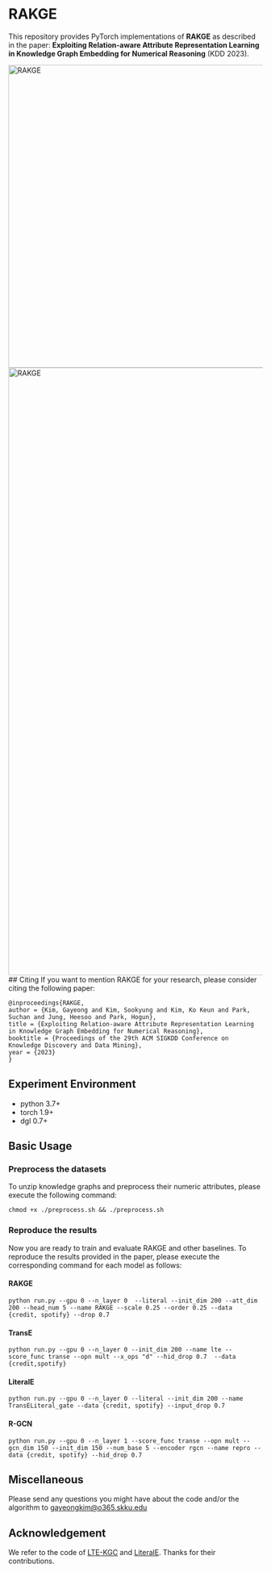 # RAKGE
This repository provides PyTorch implementations of **RAKGE** as described in the paper: **Exploiting Relation-aware Attribute Representation Learning in Knowledge Graph Embedding for Numerical Reasoning** (KDD 2023).


<img width="600" alt="RAKGE" src="https://github.com/learndatalab/RAKGE/assets/116534675/2330257f-ea83-4a99-bd0d-cc754dcddb27">
<img width="1204" alt="RAKGE" src="https://github.com/learndatalab/RAKGE/assets/116534675/a94d2b69-4c32-48be-aff9-d75c25f5073e">
## Citing
If you want to mention RAKGE for your research, please consider citing the following paper:

    @inproceedings{RAKGE,
    author = {Kim, Gayeong and Kim, Sookyung and Kim, Ko Keun and Park, Suchan and Jung, Heesoo and Park, Hogun},
    title = {Exploiting Relation-aware Attribute Representation Learning in Knowledge Graph Embedding for Numerical Reasoning},
    booktitle = {Proceedings of the 29th ACM SIGKDD Conference on Knowledge Discovery and Data Mining},
    year = {2023}
    }



## Experiment Environment
- python 3.7+
- torch 1.9+
- dgl 0.7+ 


## Basic Usage

### Preprocess the datasets
To unzip knowledge graphs and preprocess their numeric attributes, please execute the following command:

    chmod +x ./preprocess.sh && ./preprocess.sh

### Reproduce the results
Now you are ready to train and evaluate RAKGE and other baselines. To reproduce the results provided in the paper, please execute the corresponding command for each model as follows:

#### RAKGE
    python run.py --gpu 0 --n_layer 0  --literal --init_dim 200 --att_dim 200 --head_num 5 --name RAKGE --scale 0.25 --order 0.25 --data {credit, spotify} --drop 0.7 

#### TransE
    python run.py --gpu 0 --n_layer 0 --init_dim 200 --name lte --score_func transe --opn mult --x_ops "d" --hid_drop 0.7  --data {credit,spotify}
    
#### LiteralE
    python run.py --gpu 0 --n_layer 0 --literal --init_dim 200 --name TransELiteral_gate --data {credit, spotify} --input_drop 0.7 

#### R-GCN
    python run.py --gpu 0 --n_layer 1 --score_func transe --opn mult --gcn_dim 150 --init_dim 150 --num_base 5 --encoder rgcn --name repro --data {credit, spotify} --hid_drop 0.7







## Miscellaneous
Please send any questions you might have about the code and/or the algorithm to gayeongkim@o365.skku.edu



## Acknowledgement
We refer to the code of [LTE-KGC](https://github.com/MIRALab-USTC/GCN4KGC) and [LiteralE](https://github.com/SmartDataAnalytics/LiteralE). Thanks for their contributions.
